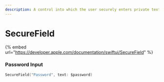 ```yaml
---
description: A control into which the user securely enters private text.
---
```


# SecureField

{% embed url="https://developer.apple.com/documentation/swiftui/SecureField" %}

### Password Input

```swift
SecureField("Password", text: $password)
```

